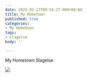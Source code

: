 ```yaml
---
date: 2022-03-17T09:54:27.000+00:00
title: My Hometown
published: true
categories:
- My Hometown
tags:
- slagelse
body: ''

---
```

My Hometown Slagelse

![](/images-posts/slagelse.jpg)